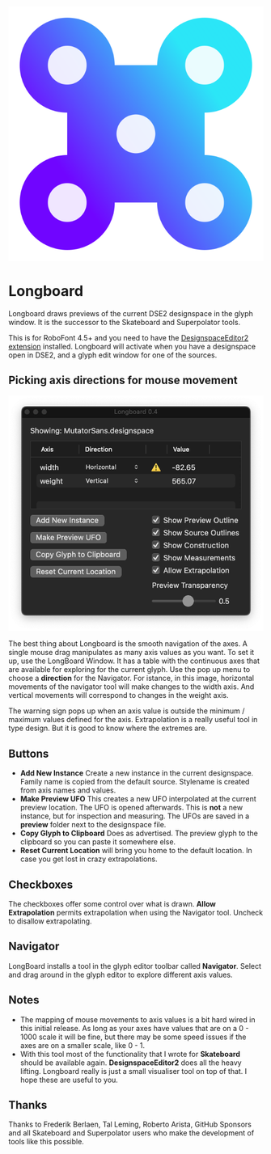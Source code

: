 ![The LongBoard Icon](longboardMechanicIcon.png)

# Longboard

Longboard draws previews of the current DSE2 designspace in the glyph window.
It is the successor to the Skateboard and Superpolator tools.

This is for RoboFont 4.5+ and you need to have the [DesignspaceEditor2 extension](https://github.com/LettError/designSpaceRoboFontExtension) installed. Longboard will activate when you have a designspace open in DSE2, and a glyph edit window for one of the sources.

## Picking axis directions for mouse movement

![LongBoard UI](/source/html/screen_20240510.png)

The best thing about Longboard is the smooth navigation of the axes. A single mouse drag manipulates as many axis values as you want. To set it up, use the LongBoard Window. It has a table with the continuous axes that are available for exploring for the current glyph. Use the pop up menu to choose a **direction** for the Navigator. For istance, in this image, horizontal movements of the navigator tool will make changes to the width axis. And vertical movements will correspond to changes in the weight axis.

The warning sign pops up when an axis value is outside the minimum / maximum values defined for the axis. Extrapolation is a really useful tool in type design. But it is good to know where the extremes are. 

## Buttons

* **Add New Instance** Create a new instance in the current designspace. Family name is copied from the default source. Stylename is created from axis names and values. 
* **Make Preview UFO** This creates a new UFO interpolated at the current preview location. The UFO is opened afterwards. This is **not** a new instance, but for inspection and measuring. The UFOs are saved in a **preview** folder next to the designspace file. 
* **Copy Glyph to Clipboard** Does as advertised. The preview glyph to the clipboard so you can paste it somewhere else.
* **Reset Current Location** will bring you home to the default location. In case you get lost in crazy extrapolations. 

## Checkboxes 

The checkboxes offer some control over what is drawn. **Allow Extrapolation** permits extrapolation when using the Navigator tool. Uncheck to disallow extrapolating.

## Navigator

LongBoard installs a tool in the glyph editor toolbar called **Navigator**. Select and drag around in the glyph editor to explore different axis values. 

## Notes

* The mapping of mouse movements to axis values is a bit hard wired in this initial release. As long as your axes have values that are on a 0 - 1000 scale it will be fine, but there may be some speed issues if the axes are on a smaller scale, like 0 - 1. 
* With this tool most of the functionality that I wrote for **Skateboard** should be available again. **DesignspaceEditor2** does all the heavy lifting. Longboard really is just a small visualiser tool on top of that. I hope these are useful to you. 

## Thanks

Thanks to Frederik Berlaen, Tal Leming, Roberto Arista, GitHub Sponsors and all Skateboard and Superpolator users who make the development of tools like this possible.

